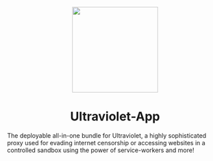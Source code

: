 <p align="center"><img src="https://raw.githubusercontent.com/ImPosh/main/hacker-logo-simple-minimal-illustration-vector.jpg" height="200"></p>

<h1 align="center">Ultraviolet-App</h1>

The deployable all-in-one bundle for Ultraviolet, a highly sophisticated proxy used for evading internet censorship or accessing websites in a controlled sandbox using the power of service-workers and more!
